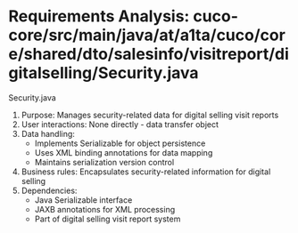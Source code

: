 # Requirements Analysis: cuco-core/src/main/java/at/a1ta/cuco/core/shared/dto/salesinfo/visitreport/digitalselling/Security.java

Security.java
1. Purpose: Manages security-related data for digital selling visit reports
2. User interactions: None directly - data transfer object
3. Data handling:
   - Implements Serializable for object persistence
   - Uses XML binding annotations for data mapping
   - Maintains serialization version control
4. Business rules: Encapsulates security-related information for digital selling
5. Dependencies:
   - Java Serializable interface
   - JAXB annotations for XML processing
   - Part of digital selling visit report system